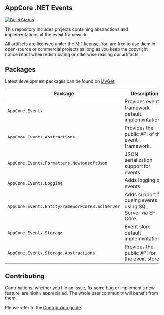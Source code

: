 AppCore .NET Events
-------------------

[![Build Status](https://dev.azure.com/AppCoreNet/Events/_apis/build/status/AppCoreNet.Events%20CI?branchName=dev)](https://dev.azure.com/AppCoreNet/Events/_build/latest?definitionId=5&branchName=dev)

This repository includes projects containing abstractions and implementations of the event framework.

All artifacts are licensed under the [MIT license](LICENSE). You are free to use them in open-source or commercial projects as long
as you keep the copyright notice intact when redistributing or otherwise reusing our artifacts.

## Packages

Latest development packages can be found on [MyGet](https://www.myget.org/gallery/appcorenet).

Package                                    | Description
-------------------------------------------|-----------------------------------------------------------------------------
`AppCore.Events`                           | Provides event framework default implementations.
`AppCore.Events.Abstractions`              | Provides the public API of the event framework.
`AppCore.Events.Formatters.NewtonsoftJson` | JSON serialization support for events.
`AppCore.Events.Logging`                   | Adds logging of events.
`AppCore.Events.EntityFrameworkCore3.SqlServer` | Adds support for queing events using SQL Server via EF Core.
`AppCore.Events.Storage`                   | Event store default implementation.
`AppCore.Events.Storage.Abstractions`      | Provides the public API for the event store.

## Contributing

Contributions, whether you file an issue, fix some bug or implement a new feature, are highly appreciated. The whole user community
will benefit from them.

Please refer to the [Contribution guide](CONTRIBUTING.md).

